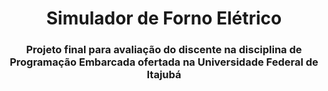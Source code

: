 <h1 align="center">Simulador de Forno Elétrico</h1>
<h3 align="center">Projeto final para avaliação do discente na disciplina de Programação Embarcada ofertada na Universidade Federal de Itajubá</h3>